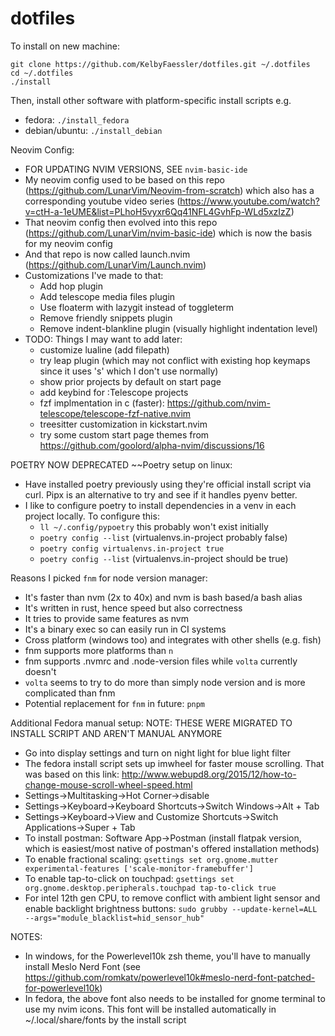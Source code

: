 # dotfiles

To install on new machine:
```
git clone https://github.com/KelbyFaessler/dotfiles.git ~/.dotfiles
cd ~/.dotfiles
./install
```

Then, install other software with platform-specific install scripts e.g. 
- fedora: `./install_fedora`
- debian/ubuntu: `./install_debian`

Neovim Config:
- FOR UPDATING NVIM VERSIONS, SEE `nvim-basic-ide`
- My neovim config used to be based on this repo (https://github.com/LunarVim/Neovim-from-scratch) which also has a corresponding youtube video series (https://www.youtube.com/watch?v=ctH-a-1eUME&list=PLhoH5vyxr6Qq41NFL4GvhFp-WLd5xzIzZ)
- That neovim config then evolved into this repo (https://github.com/LunarVim/nvim-basic-ide) which is now the basis for my neovim config
- And that repo is now called launch.nvim (https://github.com/LunarVim/Launch.nvim)
- Customizations I've made to that:
    - Add hop plugin
    - Add telescope media files plugin
    - Use floaterm with lazygit instead of toggleterm
    - Remove friendly snippets plugin
    - Remove indent-blankline plugin (visually highlight indentation level)
- TODO: Things I may want to add later:
    - customize lualine (add filepath)
    - try leap plugin (which may not conflict with existing hop keymaps since it uses 's' which I don't use normally)
    - show prior projects by default on start page
    - add keybind for :Telescope projects
    - fzf implmentation in c (faster): https://github.com/nvim-telescope/telescope-fzf-native.nvim
    - treesitter customization in kickstart.nvim
    - try some custom start page themes from https://github.com/goolord/alpha-nvim/discussions/16

POETRY NOW DEPRECATED
~~Poetry setup on linux:
- Have installed poetry previously using they're official install script via curl. Pipx is an alternative to try and see if it handles pyenv better.
- I like to configure poetry to install dependencies in a venv in each project locally. To configure this:
    - `ll ~/.config/pypoetry` this probably won't exist initially
    - `poetry config --list` (virtualenvs.in-project probably false)
    - `poetry config virtualenvs.in-project true`
    - `poetry config --list` (virtualenvs.in-project should be true)

Reasons I picked `fnm` for node version manager:
- It's faster than nvm (2x to 40x) and nvm is bash based/a bash alias
- It's written in rust, hence speed but also correctness
- It tries to provide same features as nvm
- It's a binary exec so can easily run in CI systems
- Cross platform (windows too) and integrates with other shells (e.g. fish)
- fnm supports more platforms than `n`
- fnm supports .nvmrc and .node-version files while `volta` currently doesn't
- `volta` seems to try to do more than simply node version and is more complicated than fnm
- Potential replacement for `fnm` in future: `pnpm`

Additional Fedora manual setup:
NOTE: THESE WERE MIGRATED TO INSTALL SCRIPT AND AREN'T MANUAL ANYMORE
- Go into display settings and turn on night light for blue light filter
- The fedora install script sets up imwheel for faster mouse scrolling. That was based on this link: http://www.webupd8.org/2015/12/how-to-change-mouse-scroll-wheel-speed.html
- Settings->Multitasking->Hot Corner->disable
- Settings->Keyboard->Keyboard Shortcuts->Switch Windows->Alt + Tab
- Settings->Keyboard->View and Customize Shortcuts->Switch Applications->Super + Tab
- To install postman: Software App->Postman (install flatpak version, which is easiest/most native of postman's offered installation methods)
- To enable fractional scaling: `gsettings set org.gnome.mutter experimental-features ['scale-monitor-framebuffer']`
- To enable tap-to-click on touchpad: `gsettings set org.gnome.desktop.peripherals.touchpad tap-to-click true`
- For intel 12th gen CPU, to remove conflict with ambient light sensor and enable backlight brightness buttons: `sudo grubby --update-kernel=ALL --args="module_blacklist=hid_sensor_hub"`

NOTES:
- In windows, for the Powerlevel10k zsh theme, you'll have to manually install Meslo Nerd Font (see https://github.com/romkatv/powerlevel10k#meslo-nerd-font-patched-for-powerlevel10k)
- In fedora, the above font also needs to be installed for gnome terminal to use my nvim icons. This font will be installed automatically in ~/.local/share/fonts by the install script
